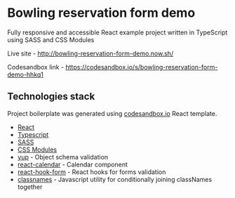 # Bowling reservation form demo

Fully responsive and accessible React example project written in TypeScript using SASS and CSS Modules

Live site - http://bowling-reservation-form-demo.now.sh/

Codesandbox link - https://codesandbox.io/s/bowling-reservation-form-demo-hhkq1

## Technologies stack

Project boilerplate was generated using [codesandbox.io](https://codesandbox.io/) React template.

- [React](https://reactjs.org/)
- [Typescript](https://www.typescriptlang.org/)
- [SASS](https://sass-lang.com/)
- [CSS Modules](https://github.com/css-modules/css-modules)
- [yup](https://github.com/jquense/yup) - Object schema validation
- [react-calendar](http://projects.wojtekmaj.pl/react-calendar/) - Calendar component
- [react-hook-form](https://react-hook-form.com/) - React hooks for forms validation
- [classnames](https://github.com/JedWatson/classnames) - Javascript utility for conditionally joining classNames together
